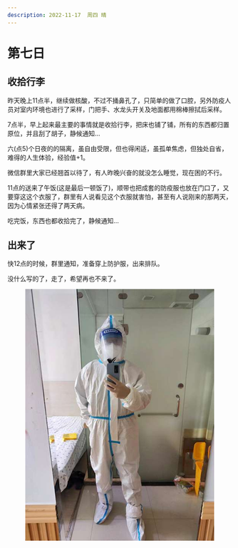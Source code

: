 ```yaml
---
description: 2022-11-17  周四 晴
---
```


# 第七日

## 收拾行李

昨天晚上11点半，继续做核酸，不过不捅鼻孔了，只简单的做了口腔，另外防疫人员对室内环境也进行了采样，门把手、水龙头开关及地面都用棉棒擦拭后采样。

7点半，早上起来最主要的事情就是收拾行李，把床也铺了铺，所有的东西都归置原位，并且刮了胡子，静候通知...

六(点5)个日夜的的隔离，虽自由受限，但也得闲适，虽孤单焦虑，但独处自省，难得的人生体验，经验值+1。


微信群里大家已经翘首以待了，有人昨晚兴奋的就没怎么睡觉，现在困的不行。

11点的送来了午饭(这是最后一顿饭了)，顺带也把成套的防疫服也放在门口了，又要穿这这个衣服了，群里有人说看见这个衣服就害怕，甚至有人说刚来的那两天，因为心情紧张还得了两天病。

吃完饭，东西也都收拾完了，静候通知...

## 出来了

快12点的时候，群里通知，准备穿上防护服，出来排队。

没什么写的了，走了，希望再也不来了。

<figure><img src=".gitbook/assets/22111701.jpg" alt=""></figure>

